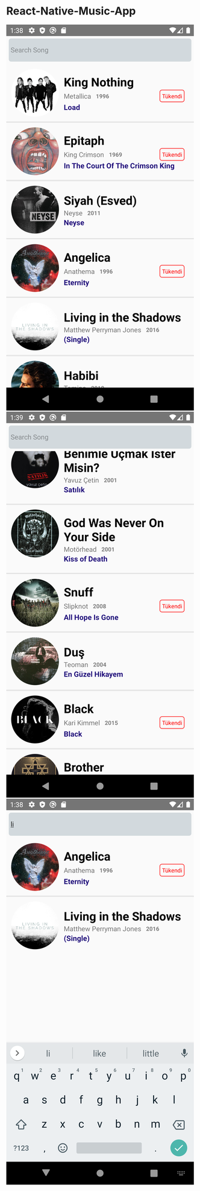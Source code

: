 # React-Native-Music-App

<img src="Screenshot_1642945103.png"><img/>
<img src="Screenshot_1642945142.png"><img/>
<img src="Screenshot_1642945126.png"><img/>
